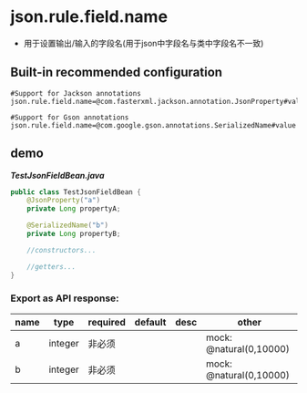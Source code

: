 # json.rule.field.name

- 用于设置输出/输入的字段名(用于json中字段名与类中字段名不一致)


## Built-in recommended configuration

```properties
#Support for Jackson annotations
json.rule.field.name=@com.fasterxml.jackson.annotation.JsonProperty#value

#Support for Gson annotations
json.rule.field.name=@com.google.gson.annotations.SerializedName#value
```

## demo

***TestJsonFieldBean.java***

```java
public class TestJsonFieldBean {
    @JsonProperty("a")
    private Long propertyA;

    @SerializedName("b")
    private Long propertyB;

    //constructors...

    //getters...
}
```

### Export as API response:

| name | type | required | default | desc | other |
| --- | --- | --- | --- | --- | --- |
| a |	integer | 非必须 |  |  | mock: @natural(0,10000) |
| b | integer | 非必须 |  |  | mock: @natural(0,10000) |
